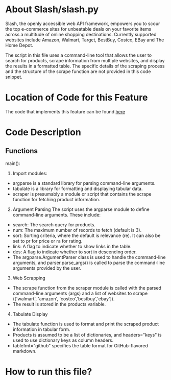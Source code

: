 # About Slash/slash.py
Slash, the openly accessible web API framework, empowers you to scour the top e-commerce sites for unbeatable deals on your favorite items across a multitude of online shopping destinations. Currently supported websites include Amazon, Walmart, Target, BestBuy, Costco, EBay and The Home Depot.

The script in this file uses a command-line tool that allows the user to search for products, scrape information from multiple websites, and display the results in a formatted table. The specific details of the scraping process and the structure of the scrape function are not provided in this code snippet. 

# Location of Code for this Feature
The code that implements this feature can be found [here](https://github.com/nainisha-b/slash/blob/main/src/slash.py)

# Code Description
## Functions
main():
1. Import modules:
- argparse is a standard library for parsing command-line arguments.
- tabulate is a library for formatting and displaying tabular data.
- scraper is presumably a module or script that contains the scrape function for fetching product information.
2. Argument Parsing
The script uses the argparse module to define command-line arguments. These include:
- search: The search query for products.
- num: The maximum number of records to fetch (default is 3).
- sort: Sorting criteria, where the default is relevance (re). It can also be set to pr for price or ra for rating.
- link: A flag to indicate whether to show links in the table.
- des: A flag to indicate whether to sort in descending order.
- The argparse.ArgumentParser class is used to handle the command-line arguments, and parser.parse_args() is called to parse the command-line arguments provided by the user.
 
3. Web Scrapping
- The scrape function from the scraper module is called with the parsed command-line arguments (args) and a list of websites to scrape (['walmart', 'amazon', 'costco','bestbuy','ebay']).
- The result is stored in the products variable.
 
4. Tabulate Display
- The tabulate function is used to format and print the scraped product information in tabular form.
- Products is assumed to be a list of dictionaries, and headers="keys" is used to use dictionary keys as column headers.
- tablefmt="github" specifies the table format for GitHub-flavored markdown.


# How to run this file?
